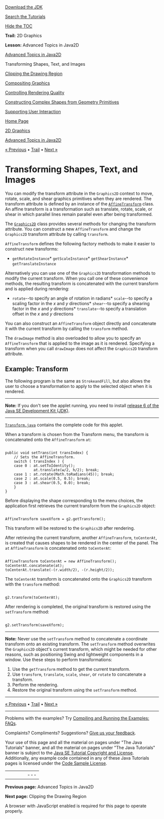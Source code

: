 [Download
the JDK](http://java.sun.com/javase/6/download.jsp)
  
[Search the
Tutorials](../../search.html)
  
[Hide the TOC](javascript:toggleLeft())

**Trail:** 2D Graphics
  
**Lesson:** Advanced Topics in Java2D

[Advanced Topics in Java2D](index.html)

Transforming Shapes, Text, and Images

[Clipping the Drawing Region](clipping.html)

[Compositing Graphics](compositing.html)

[Controlling Rendering Quality](quality.html)

[Constructing Complex Shapes from Geometry Primitives](complexshapes.html)

[Supporting User Interaction](user.html)

[Home Page](../../index.html)
>
[2D Graphics](../index.html)
>
[Advanced Topics in Java2D](index.html)

[« Previous](index.html) • [Trail](../TOC.html) • [Next »](clipping.html)

# Transforming Shapes, Text, and Images

You can modify the transform attribute in the `Graphics2D`
context to move, rotate, scale, and shear graphics primitives when they
are rendered. The transform attribute is defined by an instance of the
[`AffineTransform`](http://download.oracle.com/javase/7/docs/api/java/awt/geom/AffineTransform.html) class. An affine transform is a transformation
such as translate, rotate, scale, or shear in which parallel lines
remain parallel even after being transformed.

The
[`Graphics2D`](http://download.oracle.com/javase/7/docs/api/java/awt/Graphics2D.html) class provides several methods for changing the transform attribute. You can
construct a new `AffineTransform` and change the
`Graphics2D` transform attribute by calling
`transform`.

`AffineTransform` defines the following factory methods to
make it easier to construct new transforms:

* `getRotateInstance`* `getScaleInstance`* `getShearInstance`* `getTranslateInstance`

Alternatively you can use one of the `Graphics2D`
transformation methods to modify the current transform. When you call
one of these convenience methods, the resulting transform is
concatenated with the current transform and is applied during
rendering:

* `rotate`--to specify an angle of rotation in radians* `scale`--to specify a scaling factor in the *x*
    and *y* directions* `shear`--to specify a shearing factor in the *x*
      and *y* directions* `translate`--to specify a translation offset in the
        *x* and *y* directions

You can also construct an `AffineTransform` object directly and
concatenate it with the current transform by calling the
`transform`  method.

The `drawImage` method is also overloaded to allow you to
specify an `AffineTransform` that is applied to the image as
it is rendered. Specifying a transform when you call
`drawImage` does not affect the `Graphics2D`
transform attribute.

## Example: Transform

The following program is the same as `StrokeandFill`, but
also allows the user to choose a transformation to apply to the
selected object when it is rendered.

---

**Note:** If you don't see the applet running, you need to install [release 6 of the Java SE Development Kit (JDK)](http://java.sun.com/javase/downloads/index.jsp).

---

[`Transform.java`](examples/Transform.java)
contains the complete code for this applet.

When a transform is chosen from the Transform menu, the transform is
concatenated onto the `AffineTransform` `at`:

```

public void setTrans(int transIndex) {
    // Sets the AffineTransform.
    switch ( transIndex ) {
    case 0 : at.setToIdentity();
             at.translate(w/2, h/2); break;
    case 1 : at.rotate(Math.toRadians(45)); break;
    case 2 : at.scale(0.5, 0.5); break;
    case 3 : at.shear(0.5, 0.0); break;
    }
}

```

Before displaying the shape corresponding to the menu choices, the application
first retrieves the current transform from the `Graphics2D` object:

```

AffineTransform saveXform = g2.getTransform();

```

This transform will be restored to the `Graphics2D` after rendering.

After retrieving the current transform, another `AffineTransform`,
`toCenterAt`, is
created that causes shapes to be rendered in the center of the panel. The `at`
`AffineTransform` is concatenated onto `toCenterAt`:

```

AffineTransform toCenterAt = new AffineTransform();
toCenterAt.concatenate(at);
toCenterAt.translate(-(r.width/2), -(r.height/2));

```

The `toCenterAt` transform is concatenated onto the `Graphics2D` transform with the
`transform` method:

```

g2.transform(toCenterAt);

```

After rendering is completed, the original transform is restored using the
`setTransform` method:

```

g2.setTransform(saveXform);

```

---

**Note:** Never use the `setTransform` method to concatenate a coordinate transform onto
an existing transform. The `setTransform` method overwrites the
`Graphics2D`
object's current transform, which might be needed for other reasons, such
as positioning Swing and lightweight components in a window. Use these steps to perform
transformations:

1. Use the `getTransform` method to get the current transform.
2. Use `transform`, `translate`, `scale`,
   `shear`, or `rotate` to concatenate a
   transform.
3. Perform the rendering.
4. Restore the original transform using the `setTransform` method.

---

[« Previous](index.html)
•
[Trail](../TOC.html)
•
[Next »](clipping.html)

---

Problems with the examples? Try [Compiling and Running
the Examples: FAQs](../../information/run-examples.html).
  
Complaints? Compliments? Suggestions? [Give
us your feedback](http://download.oracle.com/javase/feedback.html).

Your use of this page and all the material on pages under "The Java Tutorials" banner,
and all the material on pages under "The Java Tutorials" banner is subject to the [Java SE Tutorial Copyright
and License](../../information/license.html).
Additionally, any example code contained in any of these Java
Tutorials pages is licensed under the
[Code
Sample License](http://developers.sun.com/license/berkeley_license.html).

|  |  |  |  |  |
| --- | --- | --- | --- | --- |
| |  |  | | --- | --- | | duke image | Oracle logo | | [About Oracle](http://www.oracle.com/us/corporate/index.html) | [Oracle Technology Network](http://www.oracle.com/technology/index.html) | [Terms of Service](https://www.samplecode.oracle.com/servlets/CompulsoryClickThrough?type=TermsOfService) | Copyright © 1995, 2011 Oracle and/or its affiliates. All rights reserved. |

**Previous page:** Advanced Topics in Java2D
  
**Next page:** Clipping the Drawing Region




A browser with JavaScript enabled is required for this page to operate properly.
